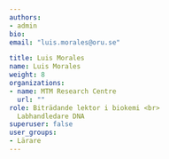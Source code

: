 ```yaml
---
authors:
- admin
bio: 
email: "luis.morales@oru.se"

title: Luis Morales
name: Luis Morales
weight: 8
organizations:
- name: MTM Research Centre
  url: ""
role: Biträdande lektor i biokemi <br> 
  Labhandledare DNA
superuser: false
user_groups:
- Lärare
---
```



